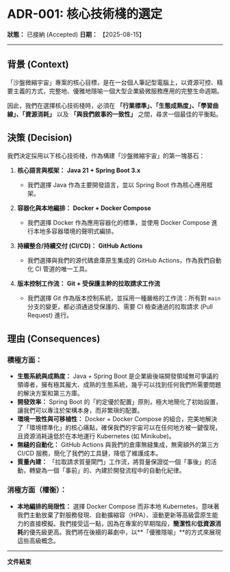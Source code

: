 # ADR-001: 核心技術棧的選定

**狀態：** 已接納 (Accepted)
**日期：** 【2025-08-15】

---

## 背景 (Context)

「沙盤微縮宇宙」專案的核心目標，是在一台個人筆記型電腦上，以資源可控、精要主義的方式，完整地、優雅地隱喻一個大型企業級微服務應用的完整生命週期。

因此，我們在選擇核心技術棧時，必須在 **「行業標準」、「生態成熟度」、「學習曲線」、「資源消耗」** 以及 **「與我們敘事的一致性」** 之間，尋求一個最佳的平衡點。

## 決策 (Decision)

我們決定採用以下核心技術棧，作為構建「沙盤微縮宇宙」的第一塊基石：

1.  **核心語言與框架：** **Java 21 + Spring Boot 3.x**
    *   我們選擇 Java 作為主要開發語言，並以 Spring Boot 作為核心應用框架。

2.  **容器化與本地編排：** **Docker + Docker Compose**
    *   我們選擇 Docker 作為應用容器化的標準，並使用 Docker Compose 進行本地多容器環境的聲明式編排。

3.  **持續整合/持續交付 (CI/CD)：** **GitHub Actions**
    *   我們選擇與我們的源代碼倉庫原生集成的 GitHub Actions，作為我們自動化 CI 管道的唯一工具。

4.  **版本控制工作流：** **Git + 受保護主幹的拉取請求工作流**
    *   我們選擇 Git 作為版本控制系統，並採用一種嚴格的工作流：所有對 `main` 分支的變更，都必須通過受保護的、需要 CI 檢查通過的拉取請求 (Pull Request) 進行。

## 理由 (Consequences)

### 積極方面：

*   **生態系統與成熟度：** Java + Spring Boot 是企業級後端開發領域無可爭議的領導者，擁有極其龐大、成熟的生態系統，幾乎可以找到任何我們所需要問題的解決方案和第三方庫。
*   **開發效率：** Spring Boot 的「約定優於配置」原則，極大地簡化了初始設置，讓我們可以專注於架構本身，而非繁瑣的配置。
*   **環境一致性與可移植性：** Docker + Docker Compose 的組合，完美地解決了「環境標準化」的核心痛點，確保我們的宇宙可以在任何地方被一鍵復現，且資源消耗遠低於在本地運行 Kubernetes (如 Minikube)。
*   **無縫的自動化：** GitHub Actions 與我們的倉庫無縫集成，無需額外的第三方 CI/CD 服務，簡化了我們的工具鏈，降低了維護成本。
*   **質量內建：** 「拉取請求質量閘門」工作流，將質量保證從一個「事後」的活動，轉變為一個「事前」的、內建於開發流程中的自動化紀律。

### 消極方面（權衡）：

*   **本地編排的局限性：** 選擇 Docker Compose 而非本地 Kubernetes，意味著我們主動放棄了對服務發現、自動擴縮容（HPA）、滾動更新等高級雲原生能力的直接模擬。我們接受這一點，因為在專案的早期階段，**簡潔性**和**低資源消耗**的優先級更高。我們將在後續的幕劇中，以**「優雅隱喻」**的方式來展現這些高級概念。

---
**文件結束**